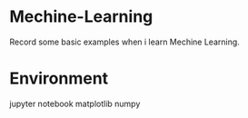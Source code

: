# Mechine-Learning
Record some basic examples when i learn Mechine Learning.
# Environment
jupyter notebook
matplotlib 
numpy 

